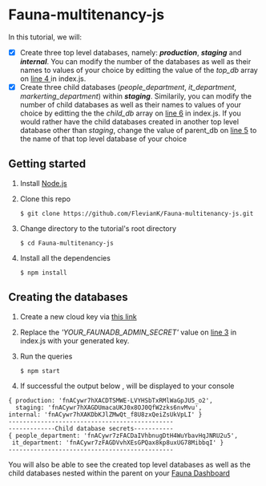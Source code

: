 # Fauna-multitenancy-js

In this tutorial, we will:

- [x] Create three top level databases, namely: _**production**_, _**staging**_ and _**internal**_. You can modify the number of the databases as well as their names to values of your choice by editting the value of the _top_db_ array on [line 4 ](https://github.com/FlevianK/Fauna-multitenancy-js/blob/master/index.js#L4) in index.js.
- [x] Create three child databases (_people_department_, _it_department_, _markerting_department_) within _**staging**_. Similarily, you can modify the number of child databases as well as their names to values of your choice by editting the  the _child_db_ array on [line 6](https://github.com/FlevianK/Fauna-multitenancy-js/blob/master/index.js#L6) in index.js. If you would rather have the child databases created in another top level database other than _staging_, change the value of parent_db on [line 5](https://github.com/FlevianK/Fauna-multitenancy-js/blob/master/index.js#L5) to the name of that top level database of your choice

## Getting started

1. Install [Node.js](https://nodejs.org/en/download/)

2. Clone this repo

    ```$ git clone https://github.com/FlevianK/Fauna-multitenancy-js.git```

3. Change directory to the tutorial's  root directory

    ```$ cd Fauna-multitenancy-js```

4. Install all the dependencies

    ```$ npm install```

## Creating the databases

1. Create a new cloud key via [this link](https://fauna.com/account/keys)
2. Replace the _'YOUR_FAUNADB_ADMIN_SECRET'_ value on [line 3](https://github.com/FlevianK/Fauna-multitenancy-js/blob/master/index.js#L3) in index.js with your generated key.
3. Run the queries

    ```$ npm start```

4. If successful the output below , will be displayed to your console

```---------------Top database secrets-----------
{ production: 'fnACywr7hXACDTSMWE-LVYHSbTxRMlWaGpJU5_o2',
  staging: 'fnACywr7hXAGDUmacaUKJ0x8OJ0QfW2zks6nvMvu',
internal: 'fnACywr7hXAKDbKJlZMwQt_f8U8zxQeiZsUkVpLI' }
----------------------------------------------
-------------Child database secrets-----------
{ people_department: 'fnACywr7zFACDaIVhbnugDtH4WuYbavHqJNRU2u5',
 it_department: 'fnACywr7zFAGDVvhXEsGPQax8kp8uxUG78MibbqI' }
----------------------------------------------
```

You will also be able to see the created top level databases as well as the child databases nested within the parent on your [Fauna Dashboard](https://dashboard.fauna.com/db)